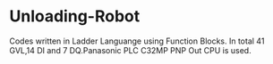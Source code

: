 # Unloading-Robot
Codes written in Ladder Languange using Function Blocks. In total 41 GVL,14 DI and 7 DQ.Panasonic PLC C32MP PNP Out CPU is used.
